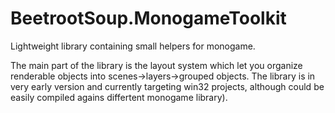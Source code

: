# BeetrootSoup.MonogameToolkit
Lightweight library containing small helpers for monogame. 

The main part of the library is the layout system which let you organize renderable objects into scenes->layers->grouped objects. The library is in very early version and currently targeting win32 projects, although could be easily compiled agains differtent monogame library).
